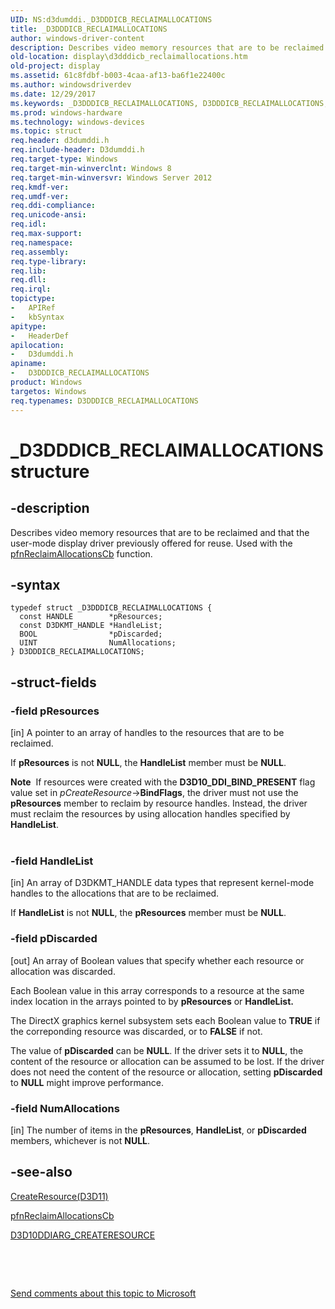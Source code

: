 ```yaml
---
UID: NS:d3dumddi._D3DDDICB_RECLAIMALLOCATIONS
title: _D3DDDICB_RECLAIMALLOCATIONS
author: windows-driver-content
description: Describes video memory resources that are to be reclaimed and that the user-mode display driver previously offered for reuse. Used with the pfnReclaimAllocationsCb function.
old-location: display\d3dddicb_reclaimallocations.htm
old-project: display
ms.assetid: 61c8fdbf-b003-4caa-af13-ba6f1e22400c
ms.author: windowsdriverdev
ms.date: 12/29/2017
ms.keywords: _D3DDDICB_RECLAIMALLOCATIONS, D3DDDICB_RECLAIMALLOCATIONS, display.d3dddicb_reclaimallocations, D3DDDICB_RECLAIMALLOCATIONS structure [Display Devices], d3dumddi/D3DDDICB_RECLAIMALLOCATIONS
ms.prod: windows-hardware
ms.technology: windows-devices
ms.topic: struct
req.header: d3dumddi.h
req.include-header: D3dumddi.h
req.target-type: Windows
req.target-min-winverclnt: Windows 8
req.target-min-winversvr: Windows Server 2012
req.kmdf-ver: 
req.umdf-ver: 
req.ddi-compliance: 
req.unicode-ansi: 
req.idl: 
req.max-support: 
req.namespace: 
req.assembly: 
req.type-library: 
req.lib: 
req.dll: 
req.irql: 
topictype: 
-	APIRef
-	kbSyntax
apitype: 
-	HeaderDef
apilocation: 
-	D3dumddi.h
apiname: 
-	D3DDDICB_RECLAIMALLOCATIONS
product: Windows
targetos: Windows
req.typenames: D3DDDICB_RECLAIMALLOCATIONS
---
```


# _D3DDDICB_RECLAIMALLOCATIONS structure


## -description


Describes video memory resources that are to be reclaimed and that the user-mode display driver  previously offered  for reuse. Used with the  <a href="https://msdn.microsoft.com/library/windows/hardware/hh451695">pfnReclaimAllocationsCb</a> function.


## -syntax


````
typedef struct _D3DDDICB_RECLAIMALLOCATIONS {
  const HANDLE        *pResources;
  const D3DKMT_HANDLE *HandleList;
  BOOL                *pDiscarded;
  UINT                NumAllocations;
} D3DDDICB_RECLAIMALLOCATIONS;
````


## -struct-fields




### -field pResources

[in] A pointer to an array of handles to the resources that are to be reclaimed.

If <b>pResources</b> is not <b>NULL</b>, the <b>HandleList</b> member must be <b>NULL</b>.
<div class="alert"><b>Note</b>  If resources were created with the <b>D3D10_DDI_BIND_PRESENT</b> flag value set in <i>pCreateResource</i>-&gt;<b>BindFlags</b>, the driver must not use the <b>pResources</b> member to reclaim by resource handles. Instead, the driver must reclaim the resources by using allocation handles specified by <b>HandleList</b>.</div><div> </div>

### -field HandleList

[in] An array of D3DKMT_HANDLE data types that represent kernel-mode handles to the allocations that are to be reclaimed.

If <b>HandleList</b> is not <b>NULL</b>, the <b>pResources</b> member must be <b>NULL</b>.


### -field pDiscarded

[out] An  array of Boolean values that specify whether each resource or allocation was discarded.

Each Boolean value in this array corresponds to a resource at the same index location in the arrays pointed to by <b>pResources</b> or   <b>HandleList.</b>

The DirectX graphics kernel subsystem sets each Boolean value to <b>TRUE</b> if the correponding resource was discarded, or to <b>FALSE</b> if not.

The value of <b>pDiscarded</b> can be <b>NULL</b>. If the driver sets it to <b>NULL</b>, the content of the resource or allocation can be assumed to be lost. If the driver does not need the content of the resource or allocation, setting <b>pDiscarded</b> to <b>NULL</b> might improve performance.


### -field NumAllocations

[in] The number of items in the <b>pResources</b>, <b>HandleList</b>, or  <b>pDiscarded</b> members, whichever is not <b>NULL</b>.


## -see-also

<a href="..\d3d10umddi\nc-d3d10umddi-pfnd3d11ddi_createresource.md">CreateResource(D3D11)</a>

<a href="https://msdn.microsoft.com/library/windows/hardware/hh451695">pfnReclaimAllocationsCb</a>

<a href="..\d3d10umddi\ns-d3d10umddi-d3d10ddiarg_createresource.md">D3D10DDIARG_CREATERESOURCE</a>

 

 

<a href="mailto:wsddocfb@microsoft.com?subject=Documentation%20feedback [display\display]:%20D3DDDICB_RECLAIMALLOCATIONS structure%20 RELEASE:%20(12/29/2017)&amp;body=%0A%0APRIVACY STATEMENT%0A%0AWe use your feedback to improve the documentation. We don't use your email address for any other purpose, and we'll remove your email address from our system after the issue that you're reporting is fixed. While we're working to fix this issue, we might send you an email message to ask for more info. Later, we might also send you an email message to let you know that we've addressed your feedback.%0A%0AFor more info about Microsoft's privacy policy, see http://privacy.microsoft.com/en-us/default.aspx." title="Send comments about this topic to Microsoft">Send comments about this topic to Microsoft</a>

